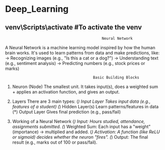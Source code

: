 # Deep_Learning
venv\Scripts\activate   #To activate the venv
----------------------------------------------------------------------------------------------------------------
                                                Neural Network
A Neural Network is a machine learning model inspired by how the human brain works. It's used to learn patterns from data and make predictions, like:
-> Recognizing images (e.g., "Is this a cat or a dog?")
-> Understanding text (e.g., sentiment analysis)
-> Predicting numbers (e.g., stock prices or marks)

                                            Basic Building Blocks
1. Neuron (Node)
The smallest unit.
It takes input(s), does a weighted sum + applies an activation function, and gives an output.

2. Layers
There are 3 main types:
(*) Input Layer	Takes input data (e.g., features of a student)
(*) Hidden Layer(s)	Learn patterns/features in data
(*) Output Layer	Gives final prediction (e.g., pass/fail)

3. Working of a Neural Network
(*) Input: Hours studied, attendance, assignments submitted.
(*) Weighted Sum: Each input has a "weight" (importance) → multiplied and added.
(*) Activation: A function (like ReLU or sigmoid) decides whether the neuron "fires".
(*) Output: The final result (e.g., marks out of 100 or pass/fail).